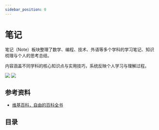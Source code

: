 ```yaml
---
sidebar_position: 0
---
```


# 笔记

笔记（Note）板块整理了数学、编程、技术、外语等多个学科的学习笔记、知识梳理与个人的思考总结。

内容涵盖不同学科的核心知识点与实用技巧，系统反映个人学习与理解过程。

![](/img/header/note-light.png#gh-light-mode-only)
![](/img/header/note-dark.png#gh-dark-mode-only)

## 参考资料

- [维基百科，自由的百科全书](https://zh.wikipedia.org/wiki/Wikipedia:首页)

## 目录

<DocCardList />
